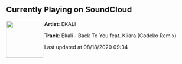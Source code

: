 ## Currently Playing on SoundCloud

[<img align="left" width="100" src="https://i1.sndcdn.com/artworks-fCUMapyXU6hB78H8-qJeT4g-t50x50.jpg">](https://soundcloud.com/ekalimusic/ekali-back-to-you-feat-kiiara-codeko-remix)

**Artist**: EKALI 

**Track**: Ekali - Back To You feat.  Kiiara (Codeko Remix)

Last updated at 08/18/2020 09:34
